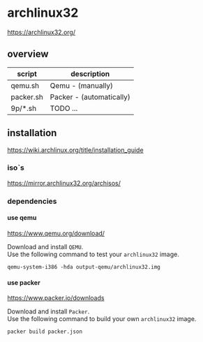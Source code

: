 # archlinux32

https://archlinux32.org/  

## overview

| script    | description              |
|-----------|--------------------------|
| qemu.sh   | Qemu - (manually)        |
| packer.sh | Packer - (automatically) |
| 9p/*.sh   | TODO ...                 |

## installation

https://wiki.archlinux.org/title/installation_guide

### iso`s

https://mirror.archlinux32.org/archisos/

### dependencies 

#### use qemu

https://www.qemu.org/download/

Download and install `QEMU`.  
Use the following command to test your `archlinux32` image.

```
qemu-system-i386 -hda output-qemu/archlinux32.img
```

#### use packer

https://www.packer.io/downloads

Download and install `Packer`.  
Use the following command to build your own `archlinux32` image.

```
packer build packer.json
```